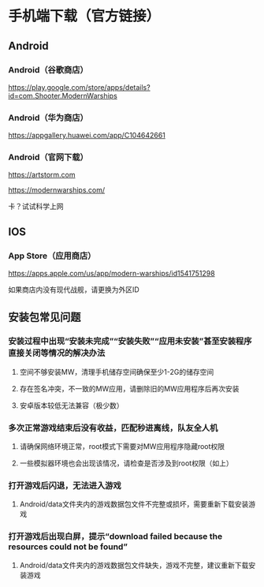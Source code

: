 # 手机端下载（官方链接）

## Android

### Android（谷歌商店）

https://play.google.com/store/apps/details?id=com.Shooter.ModernWarships

### Android（华为商店）

https://appgallery.huawei.com/app/C104642661

### Android（官网下载）

https://artstorm.com

https://modernwarships.com/

卡？试试科学上网

## IOS

### App Store（应用商店）

https://apps.apple.com/us/app/modern-warships/id1541751298

如果商店内没有现代战舰，请更换为外区ID

## 安装包常见问题

### 安装过程中出现“安装未完成”“安装失败”“应用未安装”甚至安装程序直接关闭等情况的解决办法 

1. 空间不够安装MW，清理手机储存空间确保至少1-2G的储存空间

2. 存在签名冲突，不一致的MW应用，请删除旧的MW应用程序后再次安装

3. 安卓版本较低无法兼容（极少数） 
 
### 多次正常游戏结束后没有收益，匹配秒进离线，队友全人机

1. 请确保网络环境正常，root模式下需要对MW应用程序隐藏root权限

2. 一些模拟器环境也会出现该情况，请检查是否涉及到root权限（如上）
 
### 打开游戏后闪退，无法进入游戏 

1. Android/data文件夹内的游戏数据包文件不完整或损坏，需要重新下载安装游戏
 
### 打开游戏后出现白屏，提示“download failed because the resources could not be found” 

1. Android/data文件夹内的游戏数据包文件缺失，游戏不完整，建议重新下载安装游戏